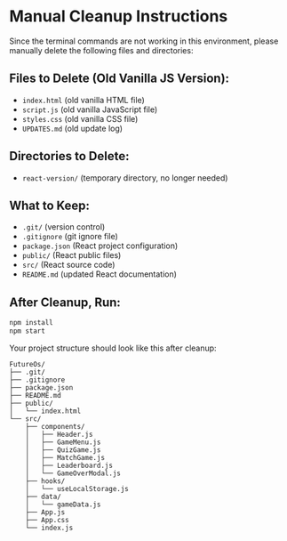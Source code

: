# Manual Cleanup Instructions

Since the terminal commands are not working in this environment, please manually delete the following files and directories:

## Files to Delete (Old Vanilla JS Version):
- `index.html` (old vanilla HTML file)
- `script.js` (old vanilla JavaScript file)  
- `styles.css` (old vanilla CSS file)
- `UPDATES.md` (old update log)

## Directories to Delete:
- `react-version/` (temporary directory, no longer needed)

## What to Keep:
- `.git/` (version control)
- `.gitignore` (git ignore file)
- `package.json` (React project configuration)
- `public/` (React public files)
- `src/` (React source code)
- `README.md` (updated React documentation)

## After Cleanup, Run:
```bash
npm install
npm start
```

Your project structure should look like this after cleanup:
```
FutureOs/
├── .git/
├── .gitignore
├── package.json
├── README.md
├── public/
│   └── index.html
└── src/
    ├── components/
    │   ├── Header.js
    │   ├── GameMenu.js
    │   ├── QuizGame.js
    │   ├── MatchGame.js
    │   ├── Leaderboard.js
    │   └── GameOverModal.js
    ├── hooks/
    │   └── useLocalStorage.js
    ├── data/
    │   └── gameData.js
    ├── App.js
    ├── App.css
    └── index.js
```
